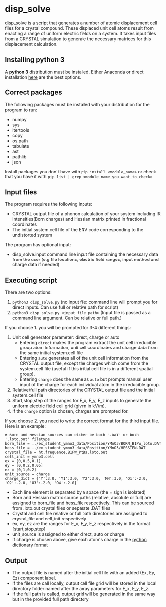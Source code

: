 # disp_solve

disp_solve is a script that generates a number of atomic displacement cell files for a crystal compound. These
displaced unit cell atoms result from enacting a range of uniform electric fields on a system. It takes input files
from a CRYSTAL simulation to generate the necessary matrices for this displacement calculation.

## Installing python 3

A **python 3** distribution must be installed. Either Anaconda or direct installation [here](https://realpython.com/installing-python/) are the best options. 

## Correct packages

The following packages must be installed with your distribution for the program to run:

- numpy
- sys
- itertools
- copy
- os.path
- tabulate
- ast
- pathlib
- json

Install packages you don't have with `pip install <module_name>` or check that you have it with `pip list | grep <module_name_you_want_to_check>`

## Input files

The program requires the following inputs:

- CRYSTAL output file of a phonon calculation of your system including IR intensities(Born charges) and Hessian matrix printed in fractional coordinates
- The initial system.cell file of the ENV code corresponding to the undistorted system 

The program has optional input:

- disp_solve.input command line input file containing the necessary data from the user (e.g file locations, electric field ranges, input method and charge data if needed)

## Executing script

There are two options:

1. `python3 disp_solve.py` (no input file: command line will prompt you for direct inputs. Can use full or relative path for script)
2. `python3 disp_solve.py <input_file_path>` (Input file is passed as a command line argument. Can be relative or full path.)

If you choose 1. you will be prompted for 3-4 different things:

1. Unit cell generator parameter: direct, charge or auto
   - Entering `direct` makes the program extract the unit cell irreducible group atom information, unit cell coordinates and charge data from the same initial system.cell file.
   - Entering `auto` generates all of the unit cell information from the CRYSTAL output file, except the charges which come from the system.cell file (useful if this initial cell file is in a different spatial group).
   - Entering `charge` does the same as `auto` but prompts manual user input of the charge for each individual atom in the irreducible group.
2. Relative/full path directories of the CRYSTAL output file and the initial system.cell file
3. Start,stop,step of the ranges for E\_x, E\_y, E\_z inputs to generate the uniform electric field cell grid (given in kV/m).
4. If the `charge` option is chosen, charges are prompted for. 

If you choose 2. you need to write the correct format for the third input file. Here is an example:

```
# Born and Hessian sources can either be both '.DAT' or both '.loto.out' filetype
born_file = ../ex_student_ymno3_data/Position/YMnO3/BORN_B1Pw_loto.DAT
hess_file = ../ex_student_ymno3_data/Position/YMnO3/HESSIEN.DAT
crystal_file = ht.frequence.B1PW_PtBs.loto.out
cell_init = ymno3.cell
ex = [0,0.5,0.1]
ey = [0,0.2,0.05]
ez = [0,1,0.2]
unit_source = charge
charge_dict = {'Y':3.0, 'Y1':3.0, 'Y2':3.0, 'MN':3.0, 'O1':-2.0, 'O2':-2.0, 'O3':-2.0, 'O4':-2.0}
```

- Each line element is separated by a space (the = sign is isolated)
- Born and Hessian matrix source paths (relative, absolute or full) are assigned to born\_file and hess\_file respectively. This can be sourced from .loto.out crystal files or separate .DAT files
- Crystal and cell file relative or full path directories are assigned to crystal\_file and cell\_init respectively
- ex, ey, ez are the ranges for E\_x, E\_y, E\_z respectively in the format \[start,stop,step\]
- unit_source is assigned to either direct, auto or charge
- If charge is chosen above, give each atom's charge in the [python dictionary format](https://www.w3schools.com/python/python_dictionaries.asp)

## Output

- The output file is named after the initial cell file with an added (Ex, Ey, Ez) component label.
- If the files are call locally, output cell file grid will be stored in the local directory folder named after the array parameters for E\_x, E\_y, E\_z.
- If the full path is called, output grid will be generated in the same way but in the provided full path directory
